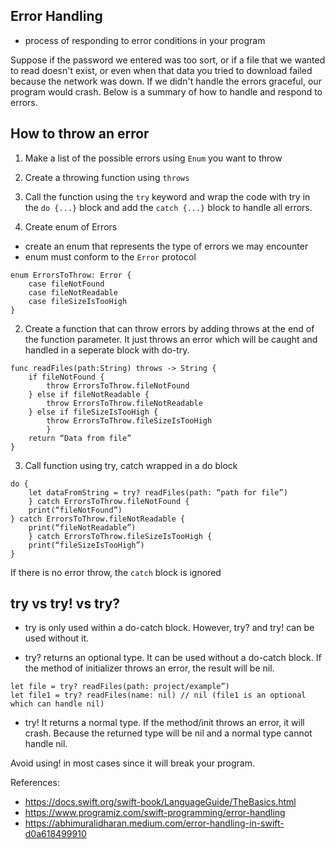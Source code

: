 ## Error Handling

- process of responding to error conditions in your program

Suppose if the password we entered was too sort, or if a file that we wanted to read doesn't exist, or even when that data you tried to download failed because the network was down. If we didn't handle the errors graceful, our program would crash. Below is a summary of how to handle and respond to errors.

## How to throw an error
1. Make a list of the possible errors using `Enum` you want to throw
2. Create a throwing function using `throws`
3. Call the function using the `try` keyword and wrap the code with try in the `do {...}` block and add the `catch {...}` block to handle all errors.

4. Create enum of Errors
- create an enum that represents the type of errors we may encounter 
- enum must conform to the `Error` protocol 

```
enum ErrorsToThrow: Error {
    case fileNotFound
    case fileNotReadable
    case fileSizeIsTooHigh
}
```

2. Create a function that can throw errors by adding throws at the end of the function parameter. It just throws an error which will be caught and handled in a seperate block with do-try.

```
func readFiles(path:String) throws -> String {
    if fileNotFound {
        throw ErrorsToThrow.fileNotFound
    } else if fileNotReadable {
        throw ErrorsToThrow.fileNotReadable
    } else if fileSizeIsTooHigh {
        throw ErrorsToThrow.fileSizeIsTooHigh
        }
    return “Data from file”
}
```

3. Call function using try, catch wrapped in a do block 

```
do {
    let dataFromString = try? readFiles(path: “path for file”)
    } catch ErrorsToThrow.fileNotFound {
    print(“fileNotFound”)
} catch ErrorsToThrow.fileNotReadable {
    print(“fileNotReadable”)
    } catch ErrorsToThrow.fileSizeIsTooHigh {
    print(“fileSizeIsTooHigh”)
}
```

If there is no error throw, the `catch` block is ignored

## try vs try! vs try?

- try is only used within a do-catch block. 
However, try? and try! can be used without it.

- try? returns an optional type. 
It can be used without a do-catch block. 
If the method of initializer throws an error, the result will be nil.

```
let file = try? readFiles(path: project/example”)
let file1 = try? readFiles(name: nil) // nil (file1 is an optional which can handle nil)
```

- try! It returns a normal type. If the method/init throws an error, it will crash. Because the returned type will be nil and a normal type cannot handle nil.

Avoid using! in most cases since it will break your program.

References:
- https://docs.swift.org/swift-book/LanguageGuide/TheBasics.html
- https://www.programiz.com/swift-programming/error-handling
- https://abhimuralidharan.medium.com/error-handling-in-swift-d0a618499910
